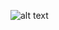 ![alt text ]((https://github.com/Sean-hub223/pImusik.github.io/blob/main/dasar%20web1.html)?raw=true)
